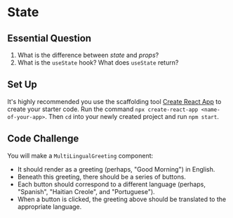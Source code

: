 # State

## Essential Question
1. What is the difference between _state_ and _props_?
2. What is the `useState` hook? What does `useState` return?

## Set Up
It's highly recommended you use the scaffolding tool [Create React App](https://reactjs.org/docs/create-a-new-react-app.html) to create your starter code. Run the command `npx create-react-app <name-of-your-app>`. Then `cd` into your newly created project and run `npm start`.

## Code Challenge

You will make a `MultiLingualGreeting` component:
* It should render as a greeting (perhaps, "Good Morning") in English. 
* Beneath this greeting, there should be a series of buttons. 
* Each button should correspond to a different language (perhaps, "Spanish", "Haitian Creole", and "Portuguese"). 
* When a button is clicked, the greeting above should be translated to the appropriate language.
